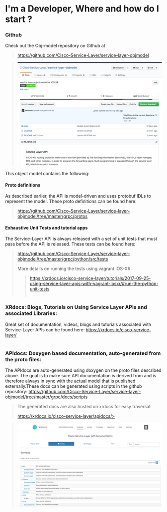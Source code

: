 # I'm a Developer, Where and how do I start ?


### Github

Check out the Obj-model repository on Github at
><https://github.com/Cisco-Service-Layer/service-layer-objmodel>
>
<blockquote>
<p style="text-align: center;">
<a href="assets/images/slapi_github_docs.png"><img src="assets/images/slapi_github_docs.png" alt="slapi_github_docs" width="800px"/></a></p></blockquote>

This object model contains the following:

#### Proto definitions  

As described earlier, the API is model-driven and uses protobuf IDLs to represent the model. These proto definitions can be found here:  
><https://github.com/Cisco-Service-Layer/service-layer-objmodel/tree/master/grpc/protos>

#### Exhaustive  Unit Tests and tutorial apps
The Service-Layer API is always released with a set of unit tests that must pass before the API is released. These tests can be found here:

><https://github.com/Cisco-Service-Layer/service-layer-objmodel/tree/master/grpc/python/src/tests>   
>
>More details on running the tests using vagrant IOS-XR:
> ><https://xrdocs.io/cisco-service-layer/tutorials/2017-09-25-using-service-layer-apis-with-vagrant-iosxr/#run-the-python-unit-tests>
&nbsp;  
&nbsp;  


### XRdocs:  Blogs, Tutorials on Using Service Layer APIs and associated Libraries:

Great set of documentation, videos, blogs and tutorials associated with Service-Layer APIs can be found here: <https://xrdocs.io/cisco-service-layer/>
&nbsp;  
&nbsp;  

### APIdocs:  Doxygen based documentation, auto-generated from the proto files:

The APIdocs are auto-generated using doxygen on the proto files described above. The goal is to make sure API documentation is derived from and is therefore always in sync with the actual model that is published externally.These  docs can be generated using scripts in the github repository: <https://github.com/Cisco-Service-Layer/service-layer-objmodel/tree/master/grpc/docs/scripts>

>The generated docs are also hosted on xrdocs for easy traversal:
>
>https://xrdocs.io/cisco-service-layer/apidocs/>  
>
<blockquote>
<p style="text-align: center;">
<a href="assets/images/slapi_apidocs_xrdocs.png"><img src="assets/images/slapi_apidocs_xrdocs.png" alt="slapi_apidocs_xrdocs" width="800px"/></a></p></blockquote>
